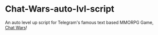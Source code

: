 # Chat-Wars-auto-lvl-script
An auto level up script for Telegram's famous text based MMORPG Game, [Chat Wars](https://t.me/chtwrsbot)!
